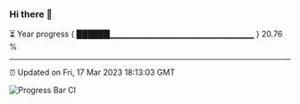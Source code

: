 ### Hi there 👋

⏳ Year progress { ██████▁▁▁▁▁▁▁▁▁▁▁▁▁▁▁▁▁▁▁▁▁▁▁▁ } 20.76 %

---

⏰ Updated on Fri, 17 Mar 2023 18:13:03 GMT

![Progress Bar CI](https://github.com/liununu/liununu/workflows/Progress%20Bar%20CI/badge.svg)
